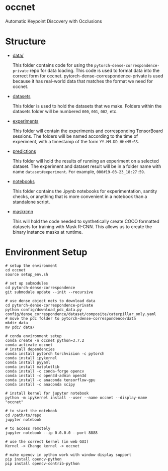 # occnet

Automatic Keypoint Discovery with Occlusions

# Structure

- [data/](data)

    This folder contains code for using the `pytorch-dense-correspondence-private` repo for data loading. This code is used to format data into the correct form for occnet. pytorch-dense-correspondence-private is used because it has real-world data that matches the format we need for occnet.

- [datasets](datasets)

    This folder is used to hold the datasets that we make. Folders within the datasets folder will be numbered `000`, `001`, `002`, etc.

- [experiments](experiments)

    This folder will contain the experiments and corresponding TensorBoard sessions. The folders will be named according to the time of experiment, with a timestamp of the form `YY-MM-DD_HH:MM:SS`.

- [predictions](predictions)

    This folder will hold the results of running an experiment on a selected dataset. The experiment and dataset result will be in a folder name with name `dataset#experiment`. For example, `000#19-03-23_18:27:59`.

- [notebooks](notebooks)

    This folder contains the .ipynb notebooks for experimentation, santity checks, or anything that is more convenient in a notebook than a standalone script.

- [maskrcnn](maskrcnn)

    This will hold the code needed to synthetically create COCO formatted datasets for training with Mask R-CNN. This allows us to create the binary instance masks at runtime.

# Environment Setup

```
# setup the environment
cd occnet
source setup_env.sh

# set up submodules
cd pytorch-dense-correspondence
git submodule update --init --recursive

# use dense object nets to download data
cd pytorch-dense-correspondence-private
python config/download_pdc_data.py config/dense_correspondence/dataset/composite/caterpillar_only.yaml
# move the pdc folder to pytorch-dense-correspondence/data
mkdir data
mv pdc/ data/

# conda environment setup
conda create -n occnet python=3.7.2
conda activate occnet
# install dependencies
conda install pytorch torchvision -c pytorch
conda install ipykernel
conda install pyyaml
conda install matplotlib
conda install -c conda-forge opencv
conda install -c open3d-admin open3d
conda install -c anaconda tensorflow-gpu
conda install -c anaconda scipy

# install kernel for jupyter notebook
python -m ipykernel install --user --name occnet --display-name "occnet"

# to start the notebook
cd /path/to/repo
jupyter notebook

# to access remotely
jupyter notebook --ip 0.0.0.0 --port 8888

# use the correct kernel (in web GUI)
Kernel -> Change kernel -> occnet

# make opencv in python work with window display support
pip install opencv-python 
pip install opencv-contrib-python
```